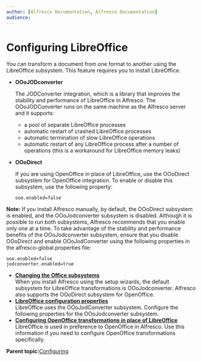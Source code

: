 ```yaml
---
author: [Alfresco Documentation, Alfresco Documentation]
audience: 
---
```


# Configuring LibreOffice

You can transform a document from one format to another using the LibreOffice subsystem. This feature requires you to install LibreOffice.

-   **OOoJODconverter**

    The JODConverter integration, which is a library that improves the stability and performance of LibreOffice in Alfresco. The OOoJODConverter runs on the same machine as the Alfresco server and it supports:

    -   a pool of separate LibreOffice processes
    -   automatic restart of crashed LibreOffice processes
    -   automatic termination of slow LibreOffice operations
    -   automatic restart of any LibreOffice process after a number of operations \(this is a workaround for LibreOffice memory leaks\)
-   **OOoDirect**

    If you are using OpenOffice in place of LibreOffice, use the OOoDirect subsystem for OpenOffice integration. To enable or disable this subsystem, use the following property:

    ```
    ooo.enabled=false
    ```


**Note:** If you install Alfresco manually, by default, the OOoDirect subsystem is enabled, and the OOoJodconverter subsystem is disabled. Although it is possible to run both subsystems, Alfresco recommends that you enable only one at a time. To take advantage of the stability and performance benefits of the OOoJodconverter subsystem, ensure that you disable OOoDirect and enable OOoJodConverter using the following properties in the alfresco-global.properties file:

```
ooo.enabled=false
jodconverter.enabled=true
```

-   **[Changing the Office subsystems](../tasks/OOo-subsystems-config.md)**  
When you install Alfresco using the setup wizards, the default subsystem for LibreOffice transformations is OOoJodconverter. Alfresco also supports the OOoDirect subsystem for OpenOffice.
-   **[LibreOffice configuration properties](../concepts/OOoJodconverter-subsystem-props.md)**  
LibreOffice uses the OOoJodConverter subsystem. Configure the following properties for the OOoJodconverter subsystem.
-   **[Configuring OpenOffice transformations in place of LibreOffice](../tasks/OOo-props-config.md)**  
LibreOffice is used in preference to OpenOffice in Alfresco. Use this information if you need to configure OpenOffice transformations specifically.

**Parent topic:**[Configuring](../concepts/ch-configuration.md)

